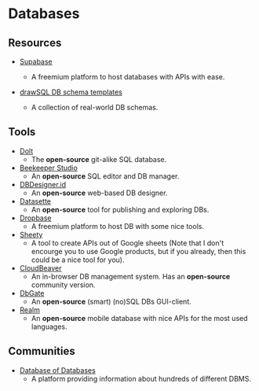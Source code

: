 # Databases

## Resources

* [Supabase](https://supabase.io)
  
   * A freemium platform to host databases with APIs with ease.

* [drawSQL DB schema templates](https://drawsql.app/templates)
  
   * A collection of real-world DB schemas.

## Tools

* [Dolt](https://github.com/dolthub/dolt)
   - The **open-source** git-alike SQL database.
* [Beekeeper Studio](https://www.beekeeperstudio.io)
   * An **open-source** SQL editor and DB manager.
* [DBDesigner.id](https://dbdesigner.id)
   * An **open-source** web-based DB designer.
* [Datasette](https://datasette.io)
   * An **open-source** tool for publishing and exploring DBs.
* [Dropbase](https://www.dropbase.io)
   * A freemium platform to host DB with some nice tools.
* [Sheety](https://sheety.co)
   * A tool to create APIs out of Google sheets (Note that I don't encourge you to use Google products, but if you already, then this could be a nice tool for you).
* [CloudBeaver](https://cloudbeaver.io)
   * An in-browser DB management system. Has an **open-source** community version.
* [DbGate](https://dbgate.org)
   * An **open-source** (smart) (no)SQL DBs GUI-client.
* [Realm](https://realm.io)
   * An **open-source** mobile database with nice APIs for the most used languages.

## Communities

- [Database of Databases](https://dbdb.io)
   - A platform providing information about hundreds of different DBMS.
